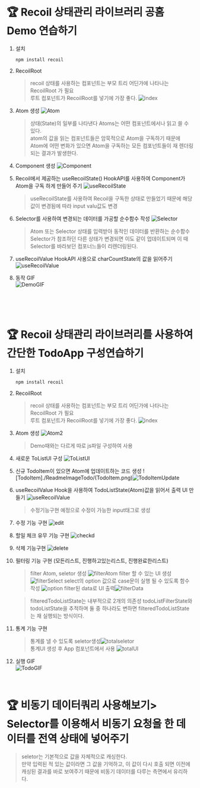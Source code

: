 # 🏆 Recoil 상태관리 라이브러리 공홈 Demo 연습하기

1. 설치

   ```
   npm install recoil
   ```

2. RecoilRoot

   > recoil 상태를 사용하는 컴포넌트는 부모 트리 어딘가에 나타나는 RecoilRoot 가 필요  
   > 루트 컴포넌트가 RecoilRoot를 넣기에 가장 좋다.
   > ![index](./ReadmeImage/index.png)

3. Atom 생성
   ![Atom](./ReadmeImage/Atom.png)

   > 상태(State)의 일부를 나타낸다 Atoms는 어떤 컴포넌트에서나 읽고 쓸 수 있다.  
   > atom의 값을 읽는 컴포넌트들은 암묵적으로 Atom을 구독하기 때문에 Atom에 어떤 변화가 있으면 Atom을 구독하는 모든 컴포넌트들이 재 렌더링 되는 결과가 발생한다.

4. Component 생성
   ![Component](./ReadmeImage/Component.png)

5. Recoil에서 제공하는 useRecoilState() HookAPI를 사용하여 Component가 Atom을 구독 하게 만들어 주기
   ![useRecoilState](./ReadmeImage/useRecoilState.png)

   > useRecoilState를 사용하여 Recoil을 구독한 상태로 만들었기 때문에 해당 값이 변경됨에 따라 input valu값도 변경

6. Selector를 사용하여 변경되는 데이터를 가공할 순수함수 작성
   ![Selector](./ReadmeImage/Selector.png)

   > Atom 또는 Selector 상태를 입력받아 동적인 데이터를 반환하는 순수함수  
   > Selector가 참조하던 다른 상태가 변경되면 이도 같이 업데이트되며 이 때 Selector를 바라보던 컴포너느들이 리렌더링된다.

7. useRecoilValue HookAPI 사용으로 charCountState의 값을 읽어주기
   ![useRecoilValue](./ReadmeImage/useRecoilValue.png)

8. 동작 GIF  
   ![DemoGIF](./ReadmeImage/DemoGIF.gif)

<br/>
<br/>
<br/>

# 🏆 Recoil 상태관리 라이브러리를 사용하여 간단한 TodoApp 구성연습하기

1. 설치

   ```
   npm install recoil
   ```

2. RecoilRoot

   > recoil 상태를 사용하는 컴포넌트는 부모 트리 어딘가에 나타나는 RecoilRoot 가 필요  
   > 루트 컴포넌트가 RecoilRoot를 넣기에 가장 좋다.
   > ![index](./ReadmeImage/index.png)

3. Atom 생성
   ![Atom2](./ReadmeImageTodo/Atom2.png)

   > Demo때와는 다르게 따로 js파일 구성하여 사용

4. 새로운 ToListUI 구성
   ![ToListUI](./ReadmeImageTodo/ToListUI.png)

5. 신규 TodoItem이 있으면 Atom에 업데이트하는 코드 생성
   ![TodoItem]./ReadmeImageTodo/(TodoItem.png)![TodoItemUpdate](./ReadmeImageTodo/TodoItemUpdate.png)

6. useRecoilValue Hook을 사용하여 TodoListState(Atom)값을 읽어서 출력 UI 만들기
   ![useRecoilValue](./ReadmeImageTodo/useRecoilValue.png)

   > 수정기능구현 예정으로 수정이 가능한 input태그로 생성

7. 수정 기능 구현
   ![edit](./ReadmeImageTodo/edit.png)

8. 할일 체크 유무 기능 구현
   ![checkd](./ReadmeImageTodo/checkd.png)

9. 삭제 기능구현
   ![delete](./ReadmeImageTodo/delete.png)

10. 필터링 기능 구현 (모든리스트, 진행하고있는리스트, 진행완료한리스트)

    > filter Atom, seletor 생성 ![filterAtom](./ReadmeImageTodo/filterAtom.png)
    > filter 할 수 있는 UI 생성 ![filterSelect](./ReadmeImageTodo/filterSelect.png)
    > select의 option 값으로 case문이 실행 될 수 있도록 함수작성 ![option](option.png)
    > filter된 data로 UI 출력![filterData](./ReadmeImageTodo/filterData.png)

    > filteredTodoListState는 내부적으로 2개의 의존성 todoListFilterState와 todoListState을 추적하며 둘 중 하나라도 변하면 filteredTodoListState는 재 실행되는 방식이다.

11. 통계 기능 구현

    > 통계를 낼 수 있도록 seletor생성![totalseletor](./ReadmeImageTodo/totalseletor.png)  
    > 통계UI 생성 후 App 컴포넌트에서 사용 ![totalUI](./ReadmeImageTodo/totalUI.png)

12. 실행 GIF  
    ![TodoGIF](./ReadmeImageTodo/TodoGIF.gif)

<br/>

# 🏆 비동기 데이터쿼리 사용해보기> Selector를 이용해서 비동기 요청을 한 데이터를 전역 상태에 넣어주기

> seletor는 기본적으로 값을 자체적으로 캐싱한다.  
> 만약 입력된 적 있는 값이라면 그 값을 기억하고, 이 값이 다시 호출 되면 이전에 캐싱된 결과를 바로 보여주기 때문에 비동기 데이터를 다루는 측면에서 유리하다.
